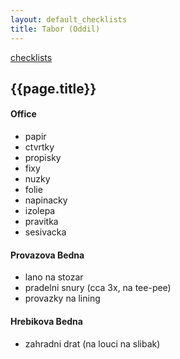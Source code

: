 ```yaml
---
layout: default_checklists
title: Tabor (Oddil)
---
```


[checklists](.)

## {{page.title}}

#### Office

- papir
- ctvrtky
- propisky
- fixy
- nuzky
- folie
- napinacky
- izolepa
- pravitka
- sesivacka

#### Provazova Bedna

- lano na stozar
- pradelni snury (cca 3x, na tee-pee)
- provazky na lining

#### Hrebikova Bedna

- zahradni drat (na louci na slibak)
